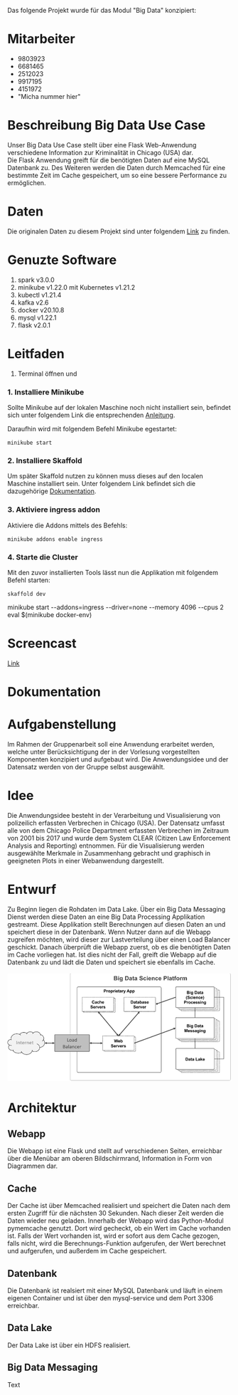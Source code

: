 Das folgende Projekt wurde für das Modul "Big Data" konzipiert:

# Mitarbeiter

- 9803923
- 6681465 
- 2512023
- 9917195
- 4151972
- "Micha nummer hier"

# Beschreibung Big Data Use Case
Unser Big Data Use Case stellt über eine Flask Web-Anwendung verschiedene Information zur Kriminalität in Chicago (USA) dar.
<br/>Die Flask Anwendung greift für die benötigten Daten auf eine MySQL Datenbank zu. Des Weiteren werden die Daten durch Memcached für eine bestimmte Zeit im Cache gespeichert, um so eine bessere Performance zu ermöglichen. 

# Daten
Die originalen Daten zu diesem Projekt sind unter folgendem [Link](https://www.kaggle.com/currie32/crimes-in-chicago) zu finden.

# Genuzte Software
1. spark v3.0.0
2. minikube v1.22.0 mit Kubernetes v1.21.2
3. kubectl v1.21.4
4. kafka v2.6
5. docker v20.10.8
6. mysql v1.22.1
7. flask v2.0.1

# Leitfaden
1. Terminal öffnen und 

### 1. Installiere Minikube

Sollte Minikube auf der lokalen Maschine noch nicht installiert sein, befindet sich unter folgendem Link die entsprechenden [Anleitung](https://kubernetes.io/de/docs/tasks/tools/install-minikube/).

Daraufhin wird mit folgendem Befehl Minikube egestartet:

```
minikube start
```

### 2. Installiere Skaffold

Um später Skaffold nutzen zu können muss dieses auf den localen Maschine installiert sein. 
Unter folgendem Link befindet sich die dazugehörige [Dokumentation](https://skaffold.dev/docs/install/).


### 3. Aktiviere ingress addon

Aktiviere die Addons mittels des Befehls: 

```
minikube addons enable ingress
```


### 4. Starte die Cluster 

Mit den zuvor installierten Tools lässt nun die Applikation mit folgendem Befehl starten:


```
skaffold dev
```



minikube start --addons=ingress --driver=none --memory 4096 --cpus 2 
eval $(minikube docker-env)


# Screencast
[Link]()

# Dokumentation

# Aufgabenstellung
Im Rahmen der Gruppenarbeit soll eine Anwendung erarbeitet werden, welche unter Berücksichtigung der in der Vorlesung vorgestellten Komponenten konzipiert und aufgebaut wird. Die Anwendungsidee und der Datensatz werden von der Gruppe selbst ausgewählt.

# Idee
Die Anwendungsidee besteht in der Verarbeitung und Visualisierung von polizeilich erfassten Verbrechen in Chicago (USA). Der Datensatz umfasst alle von dem Chicago Police Department erfassten Verbrechen im Zeitraum von 2001 bis 2017 und wurde dem System CLEAR (Citizen Law Enforcement Analysis and Reporting) entnommen. Für die Visualisierung werden ausgewählte Merkmale in Zusammenhang gebracht und graphisch in geeigneten Plots in einer Webanwendung dargestellt.

# Entwurf
Zu Beginn liegen die Rohdaten im Data Lake. Über ein Big Data Messaging Dienst werden diese Daten an eine Big Data Processing Applikation gestreamt. Diese Applikation stellt Berechnungen auf diesen Daten an und speichert diese in der Datenbank. Wenn Nutzer dann auf die Webapp zugreifen möchten, wird dieser zur Lastverteilung über einen Load Balancer geschickt. Danach überprüft die Webapp zuerst, ob es die benötigten Daten im Cache vorliegen hat. Ist dies nicht der Fall, greift die Webapp auf die Datenbank zu und lädt die Daten und speichert sie ebenfalls im Cache.
<br/>
<br/>
![alt text](/bigdata_platform.png)

# Architektur
## Webapp
Die Webapp ist eine Flask und stellt auf verschiedenen Seiten, erreichbar über die Menübar am oberen Bildschirmrand, Information in Form von Diagrammen dar. 
## Cache
Der Cache ist über Memcached realisiert und speichert die Daten nach dem ersten Zugriff für die nächsten 30 Sekunden. Nach dieser Zeit werden die Daten wieder neu geladen. 
Innerhalb der Webapp wird das Python-Modul pymemcache genutzt. Dort wird gecheckt, ob ein Wert im Cache vorhanden ist. Falls der Wert vorhanden ist, wird er sofort aus dem Cache gezogen, falls nicht, wird die Berechnungs-Funktion aufgerufen, der Wert berechnet und aufgerufen, und außerdem im Cache gespeichert.
## Datenbank
Die Datenbank ist realsiert mit einer MySQL Datenbank und läuft in einem eigenen Container und ist über den mysql-service und dem Port 3306 erreichbar. 
## Data Lake
Der Data Lake ist über ein HDFS realisiert. 
## Big Data Messaging
Text



